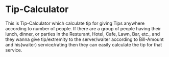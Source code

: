 # Tip-Calculator
This is Tip-Calculator which calculate tip for giving Tips anywhere according to number of people.
If there are a group of people having their lunch, dinner, or parties in the Resturant, Hotel, Cafe, Lawn, Bar, etc., and they wanna give tip/extremity to the server/waiter
according to Bill-Amount and his(waiter) service/rating then they can easily calculate the tip for that service. 
